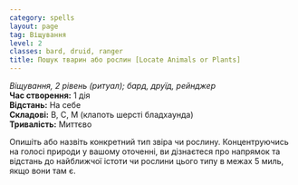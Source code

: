 ```yaml
---
category: spells
layout: page
tag: Віщування
level: 2
classes: bard, druid, ranger
title: Пошук тварин або рослин [Locate Animals or Plants]
---
```


_Віщування, 2 рівень (ритуал); бард, друїд, рейнджер_    
**Час створення:** 1 дія    
**Відстань:** На себе    
**Складові:** В, С, М (клапоть шерсті бладхаунда)    
**Тривалість:** Миттєво    

Опишіть або назвіть конкретний тип звіра чи рослину. Концентруючись на голосі природи у вашому оточенні, ви дізнаєтеся про напрямок та відстань до найближчої істоти чи рослини цього типу в межах 5 миль, якщо вони там є. 
